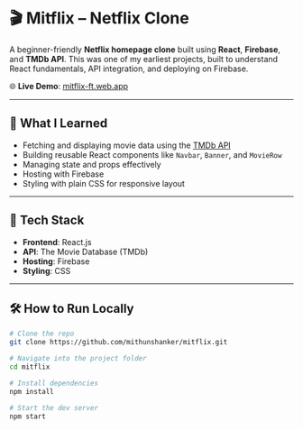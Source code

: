 # 🎬 Mitflix – Netflix Clone

A beginner-friendly **Netflix homepage clone** built using **React**, **Firebase**, and **TMDb API**. This was one of my earliest projects, built to understand React fundamentals, API integration, and deploying on Firebase.

🌐 **Live Demo**: [mitflix-ft.web.app](https://mitflix-ft.web.app)  

---

## 🚀 What I Learned

- Fetching and displaying movie data using the [TMDb API](https://www.themoviedb.org/documentation/api)
- Building reusable React components like `Navbar`, `Banner`, and `MovieRow`
- Managing state and props effectively
- Hosting with Firebase
- Styling with plain CSS for responsive layout

---

## 🧰 Tech Stack

- **Frontend**: React.js
- **API**: The Movie Database (TMDb)
- **Hosting**: Firebase
- **Styling**: CSS


---

## 🛠️ How to Run Locally

```bash
# Clone the repo
git clone https://github.com/mithunshanker/mitflix.git

# Navigate into the project folder
cd mitflix

# Install dependencies
npm install

# Start the dev server
npm start


